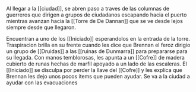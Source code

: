 Al llegar a la [[ciudad]], se abren paso a traves de las columnas de guerreros que dirigen a grupos de ciudadanos escapando hacia el puerto mientras avanzan hacia la [[Torre de De Dannan]] que se ve desde lejos siempre desde que llegaron.

<Por ahi desde aca ven las piedras volando sobre la ciudad>

Encuentran a uno de los [[Iniciado]] esperandolos en la entrada de la torre. Traspiracion brilla en su frente cuando les dice que Brennan el feroz dirigio un grupo de [[Druidas]] a las [[ruinas de Dunmarra]] para prepararse para su llegada. Con manos temblorosas, les apunta a un [[Cofre]] de madera cubierto de runas hechas de marfil apoyado a un lado de las escaleras.
El [[Iniciado]] se disculpa por perder la llave del [[Cofre]] y les explica que Brennan les dejo unos pocos items que pueden ayudar.
Se va a la ciudad a ayudar con las evacuaciones